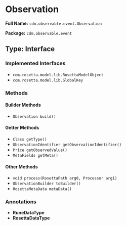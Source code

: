 # Observation

**Full Name:** `cdm.observable.event.Observation`

**Package:** `cdm.observable.event`

## Type: Interface

### Implemented Interfaces

- `com.rosetta.model.lib.RosettaModelObject`
- `com.rosetta.model.lib.GlobalKey`

### Methods

#### Builder Methods

- `Observation build()`

#### Getter Methods

- `Class getType()`
- `ObservationIdentifier getObservationIdentifier()`
- `Price getObservedValue()`
- `MetaFields getMeta()`

#### Other Methods

- `void process(RosettaPath arg0, Processor arg1)`
- `ObservationBuilder toBuilder()`
- `RosettaMetaData metaData()`

### Annotations

- **RuneDataType**
- **RosettaDataType**

